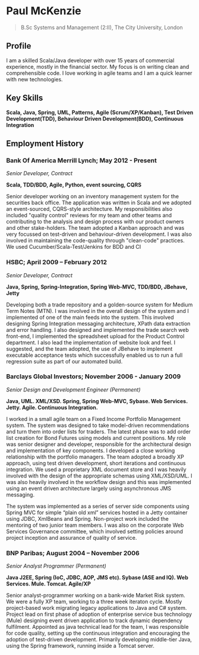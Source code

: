# Paul McKenzie
> B.Sc Systems and Management (2:II), The City University, London

## Profile
I am a skilled Scala/Java developer with over 15 years of commercial experience, mostly in the financial sector. My focus is on writing clean and comprehensible code. I love working in agile teams and I am a quick learner with new technologies.

## Key Skills
**Scala, Java, Spring, UML, Patterns, Agile (Scrum/XP/Kanban), Test Driven Development(TDD), Behaviour Driven Development(BDD), Continuous Integration**

## Employment History
### Bank Of America Merrill Lynch; May 2012 - Present
*Senior Developer, Contract*

**Scala, TDD/BDD, Agile, Python, event sourcing, CQRS**  

Senior developer working on an inventory management system for the securities back office. The application was written in Scala and we adopted an event-sourced, CQRS-style architecture. My responsibilities also included "quality control" reviews for my team and other teams and contributing to the analysis and design process with our product owners and other stake-holders. The team adopted a Kanban approach and was very focussed on test-driven and behaviour-driven development. I was also involved in maintaining the code-quality through "clean-code" practices. We used Cucumber/Scala-Test/Jenkins for BDD and CI

### HSBC; April 2009 – February 2012

*Senior Developer, Contract*

**Java, Spring, Spring-Integration, Spring Web-MVC, TDD/BDD, JBehave, Jetty**

Developing both a trade repository and a golden-source system for Medium Term Notes (MTN). I was involved in the overall design of the system and I implemented of one of the main feeds into the system. This involved designing Spring Integration messaging architecture, XPath data extraction and error handling. I also designed and implemented the trade search web front-end, I implemented the spreadsheet upload for the Product Control department. I also lead the implementation of website look and feel. I suggested, and the team adopted, the use of JBehave to implement executable acceptance tests which successfully enabled us to run a full regression suite as part of our automated build.

### Barclays Global Investors; November 2006 - January 2009

*Senior Design and Development Engineer (Permanent)*

**Java, UML. XML/XSD. Spring, Spring Web-MVC, Sybase. Web Services. Jetty. Agile. Continuous Integration.**

I worked in a small agile team on a Fixed Income Portfolio Management system. The system was designed to take model-driven recommendations and turn them into order lists for traders. The latest phase was to add order list creation for Bond Futures using models and current positions. My role was senior designer and developer, responsible for the architectural design and implementation of key components. I developed a close working relationship with the portfolio managers. The team adopted a broadly XP approach, using test driven development, short iterations and continuous integration. We used a proprietary XML document store and I was heavily involved with the design of the appropriate schemas using XML/XSD/UML.  I was also heavily involved in the workflow design and this was implemented using an event driven architecture largely using asynchronous JMS messaging.

The system was implemented as a series of server side components using Spring MVC for simple “plain old xml” services hosted in a Jetty container using JDBC, XmlBeans and Spring.
Non-project work included the mentoring of two junior team members. I was also on the corporate Web Services Governance committee, which involved setting policies around project inception and assurance of quality of service.

### BNP Paribas; August 2004 – November 2006
*Senior Analyst Programmer (Permanent)*

**Java J2EE, Spring (IoC, JDBC, AOP, JMS etc). Sybase (ASE and IQ). Web Services. Mule. Tomcat. Agile/XP**

Senior analyst-programmer working on a bank-wide Market Risk system. We were a fully XP team, working to a three week iteraton cycle. Mostly project-based work migrating legacy applications to Java and C# system. Project lead on first phase of adoption of enterprise service bus technology (Mule) designing event driven application to track dynamic dependency fulfilment. Appointed as java technical lead for the team, I was responsible for code quality, setting up the continuous integration and encouraging the adoption of test-driven development. Primarily developing middle-tier Java, using the Spring framework, running inside a Tomcat server. 
